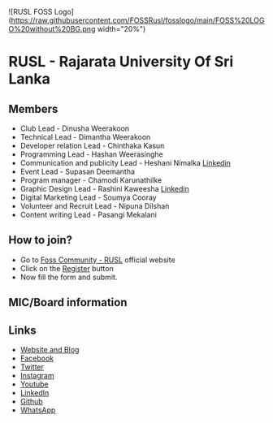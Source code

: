 



![RUSL FOSS Logo](https://raw.githubusercontent.com/FOSSRusl/fosslogo/main/FOSS%20LOGO%20without%20BG.png width="20%")


# RUSL - Rajarata University Of Sri Lanka 


## Members

* Club Lead - Dinusha Weerakoon                                                               
* Technical Lead - Dimantha Weerakoon 
* Developer relation Lead - Chinthaka Kasun 
* Programming Lead - Hashan Weerasinghe 
* Communication and publicity Lead - Heshani Nimalka [Linkedin](https://www.linkedin.com/in/heshani-rajasinghe-82a0b0165) 
* Event Lead - Supasan Deemantha 
* Program manager - Chamodi Karunathilke
* Graphic Design Lead - Rashini Kaweesha [Linkedin](https://www.linkedin.com/in/rashini-kaweesha-589062199/) 
* Digital Marketing Lead - Soumya Cooray
* Volunteer and Recruit Lead - Nipuna Dilshan
* Content writing Lead - Pasangi Mekalani


## How to join?

- Go to [Foss Community - RUSL](https://fossrusl.github.io) official website
- Click on the [Register](https://fossrajarata.typeform.com/to/LGFIUjpk) button 
- Now fill the form and submit.

## MIC/Board information



## Links

- [Website and Blog](https://fossrusl.github.io/)  
- [Facebook](https://www.facebook.com/fossrusl/)  
- [Twitter](https://twitter.com/FossRusl)
- [Instagram](https://Instagram.com/foss_rusl)
- [Youtube](https://www.youtube.com/channel/UCyWPOgvZMINSe4yi2lrvzjQ)
- [LinkedIn](https://www.linkedin.com/company/foss-community-rusl)
- [Github](https://github.com/FOSSRusl)
- [WhatsApp](https://chat.whatsapp.com/EI2X3Kv4HBIG7JpCSqE0Lk)










